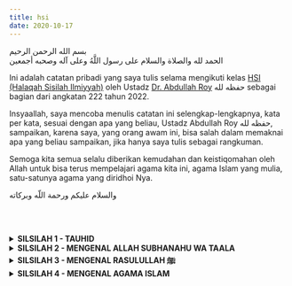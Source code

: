 ```yaml
---
title: hsi
date: 2020-10-17
---
```


<div class="dalil">
  بسم الله الرحمن الرحيم  
  <br>
  الحمد لله والصلاة والسلام على رسول اللَّهُ وعلى آله وصحبه أجمعين
</div>

Ini adalah catatan pribadi yang saya tulis selama mengikuti kelas [HSI (Halaqah Sisilah Ilmiyyah)](https://edu.hsi.id) oleh Ustadz [Dr. Abdullah Roy](https://abdullahroy.com) حفظه لله sebagai bagian dari angkatan 222 tahun 2022.

Insyaallah, saya mencoba menulis catatan ini selengkap-lengkapnya, kata per kata, sesuai dengan apa yang beliau, Ustadz Abdullah Roy حفظه لله, sampaikan, karena saya, yang orang awam ini, bisa salah dalam memaknai apa yang beliau sampaikan, jika hanya saya tulis sebagai rangkuman.

Semoga kita semua selalu diberikan kemudahan dan keistiqomahan oleh Allah untuk bisa terus mempelajari agama kita ini, agama Islam yang mulia, satu-satunya agama yang diridhoi Nya.

<div class="dalil">
  والسلام عليكم ورحمة اللّه وبركاته
</div>

<br><br>
<details style="text-align: left !important;">
  <summary><b>SILSILAH 1 - TAUHID</b></summary>
  <p>
    <a href="/hsi/s1/h1">H1 - Mengapa Kita Harus Belajar Tauhid</a><br>
    <a href="/hsi/s1/h2">H2 - Tauhid Syarat Mutlak Masuk Surga</a><br>
    <a href="/hsi/s1/h3">H3 - Bahaya Kesyirikan</a><br>
    <a href="/hsi/s1/h4">H4 - Syirik Membatalkan Amal</a><br>
    <a href="/hsi/s1/h5">H5 - Taubat Dari Kesyirikan</a><br>
    <a href="/hsi/s1/h6">H6 - Apa Itu Tauhid</a><br>
    <a href="/hsi/s1/h7">H7 - Termasuk Syirik Memakai Jimat</a><br>
    <a href="/hsi/s1/h8">H8 - Bertabarruk (Mencari Barakah)</a><br>
    <a href="/hsi/s1/h9">H9 - Termasuk Syirik Besar Menyembelih Untuk Selain Allah</a><br>
    <a href="/hsi/s1/h10">H10 - Termasuk Syirik Bernadzar Untuk Selain Allah</a><br>
    <a href="/hsi/s1/h11">H11 - Ar-Ruqyah (Jampi-Jampi)</a><br>
    <a href="/hsi/s1/h12">H12 - Berdoa Kepada Selain Allah Termasuk SYirik Besar</a><br>
    <a href="/hsi/s1/h13">H13 - Syafaat</a><br>
    <a href="/hsi/s1/h14">H14 - Berlebihan Terhadap Orang Shalih Adalah Pintu Kesyirikan</a><br>
    <a href="/hsi/s1/h15">H15 - Sihir</a><br>
    <a href="/hsi/s1/h16">H16 - Perdukunan</a><br>
    <a href="/hsi/s1/h17">H17 - At-Tathoyyur (Merasa Sial Dengan Sesuatu)</a><br>
    <a href="/hsi/s1/h18">H18 - Meramal Nasib Dengan Bintang</a><br>
    <a href="/hsi/s1/h19">H19 - Bersumpah Dengan Selain Nama Allah</a><br>
    <a href="/hsi/s1/h20">H20 - Riya</a><br>
    <a href="/hsi/s1/h21">H21 - Cinta Kepada Allah</a><br>
    <a href="/hsi/s1/h22">H22 - Takut Kepada Allah</a><br>
    <a href="/hsi/s1/h23">H23 - Taat Ulama Dalam Kebenaran</a><br>
    <a href="/hsi/s1/h24">H24 - Menyandarkan Kenikmatan Kepada Allah</a><br>
    <a href="/hsi/s1/h25">H25 - Ridha Dengan Hukum Allah</a><br>
  </p>
</details>

<details>
  <summary><b>SILSILAH 2 - MENGENAL ALLAH SUBHANAHU WA TAALA</b></summary>
  <p>
    <a href="/hsi/s2/h1">H1 - Pentingnya Mengenal Allah, Rasul Dan Agama Islam</a><br>
    <a href="/hsi/s2/h2">H2 - Mengenal Allah Subhanahu wa Taala Sebagai Pencipta</a><br>
    <a href="/hsi/s2/h3">H3 - Mengenal Allah Subhanahu wa Taala Sebagai Pemberi Rezeki</a><br>
    <a href="/hsi/s2/h4">H4 - Mengenal Allah Subhanahu wa Taala Sebagai Pengatur Alam Semesta</a><br>
    <a href="/hsi/s2/h5">H5 - Mengenal Allah Subhanahu wa Taala Sebagai Satu-Satunya Dzat Yang Berhak Disembah</a><br>
    <a href="/hsi/s2/h6">H6 - Keyakinan Bahwa Allah Sebagai Pencipta, Pemberi Rezeki dan Pengatur Alam Semesta Tidaklah Cukup Untuk Memasukkan Seseorang Ke Dalam Agama Islam</a><br>
    <a href="/hsi/s2/h7">H7 - Pengertian Ibadah dan Macam-Macamnya</a><br>
    <a href="/hsi/s2/h8">H8 - Di Antara Kesyirikan Musyrikin Quraisy</a><br>
    <a href="/hsi/s2/h9">H9 - Mengenal Allah Subhanahu wa Taala Dengan MakhlukNya</a><br>
    <a href="/hsi/s2/h10">H10 - Mengenal Allah Subhanahu wa Taala Dengan Nama Dan SifatNya</a><br>
  </p>
</details>

<details>
  <summary><b>SILSILAH 3 - MENGENAL RASULULLAH ﷺ</b></summary>
  <p>
    <a href="/hsi/s3/h1">H1 - Pentingnya Mengenal Rasulullah ﷺ</a><br>
    <a href="/hsi/s3/h2">H2 - Rasulullah ﷺ Membawa Perintah Dari Allah</a><br>
    <a href="/hsi/s3/h3">H3 - Rasulullah ﷺ Membawa Larangan Dari Allah</a><br>
    <a href="/hsi/s3/h4">H4 - Rasulullah ﷺ Membawa Berita Dari Allah</a><br>
    <a href="/hsi/s3/h5">H5 - Rasulullah ﷺ Membawa Tata Cara Beribadah Dari Allah</a><br>
    <a href="/hsi/s3/h6">H6 - Inti Dakwah Rasulullah ﷺ</a><br>
    <a href="/hsi/s3/h7">H7 - Rasulullah ﷺ Adalah Rasul Terakhir</a><br>
  </p>
</details>

<details>
  <summary><b>SILSILAH 4 - MENGENAL AGAMA ISLAM</b></summary>
  <p>
    <a href="/hsi/s4/h1">H1 - Pengertian Islam]</a><br>
    <a href="/hsi/s4/h2">H2 - Agama Para Nabi Adalah Islam]</a><br>
    <a href="/hsi/s4/h3">H3 - Yang Membedakan Di Antara Para Nabi]</a><br>
    <a href="/hsi/s4/h4">H4 - Keutamaan Islam Yang Dibawa Oleh Nabi Muhammad ﷺ]</a><br>
    <a href="/hsi/s4/h5">H5 - Tingkatan-tingkatan Di Dalam Islam]</a><br>
    <a href="/hsi/s4/h6">H6 - Rukun Islam]</a><br>
    <a href="/hsi/s4/h7">H7 - Rukun Iman]</a><br>
    <a href="/hsi/s4/h8">H8 - Ihsan Dan Rukunnya]</a><br>
  </p>
</details>


